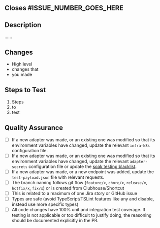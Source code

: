<!-- Employees: Please use Clubhouse/Shortcuts's "Open PR" button from the relevant story or include links to relevant Clubhouse/Shortcut stories in your branch name, commit messages, or pull request comments. Do not add links to your pull request description, they will be ignored. https://help.clubhouse.io/hc/en-us/articles/207540323-Using-The-Clubhouse-GitHub-Integration -->

<!-- Employees: Delete this section. -->

## Closes #ISSUE_NUMBER_GOES_HERE

## Description

......

## Changes

- High level
- changes that
- you made

<!-- Acceptance testing steps, automated tests should _always_ be included -->

## Steps to Test

1. Steps
2. to
3. test

## Quality Assurance

- [ ] If a new adapter was made, or an existing one was modified so that its environment variables have changed, update the relevant `infra-k8s` configuration file.
- [ ] If a new adapter was made, or an existing one was modified so that its environment variables have changed, update the relevant `adapter-secrets` configuration file or update the [soak testing blacklist](/packages/scripts/src/get-changed-adapters/soakTestBlacklist.ts).
- [ ] If a new adapter was made, or a new endpoint was added, update the `test-payload.json` file with relevant requests.
- [ ] The branch naming follows git flow (`feature/x`, `chore/x`, `release/x`, `hotfix/x`, `fix/x`) or is created from Clubhouse/Shortcut
- [ ] This is related to a maximum of one Jira story or GitHub issue
- [ ] Types are safe (avoid TypeScript/TSLint features like any and disable, instead use more specific types)
- [ ] All code changes have 100% unit and integration test coverage. If testing is not applicable or too difficult to justify doing, the reasoning should be documented explicitly in the PR.

